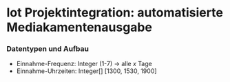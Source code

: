 # Iot Projektintegration: automatisierte Mediakamentenausgabe

### Datentypen und Aufbau
- Einnahme-Frequenz: Integer (1-7) -> alle *x* Tage
- Einnahme-Uhrzeiten: Integer[] [1300, 1530, 1900]
